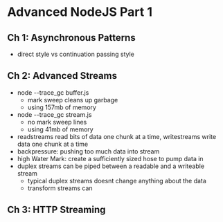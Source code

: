 # Advanced NodeJS Part 1

## Ch 1: Asynchronous Patterns
- direct style vs continuation passing style

## Ch 2: Advanced Streams 
- node --trace_gc buffer.js
    - mark sweep cleans up garbage
    - using 157mb of memory
- node --trace_gc stream.js
    - no mark sweep lines
    - using 41mb of memory
- readstreams read bits of data one chunk at a time, writestreams write data one chunk at a time
- backpressure: pushing too much data into stream 
- high Water Mark: create a sufficiently sized hose to pump data in 
- duplex streams can be piped between a readable and a writeable stream
    - typical duplex streams doesnt change anything about the data 
    - transform streams can
## Ch 3: HTTP Streaming